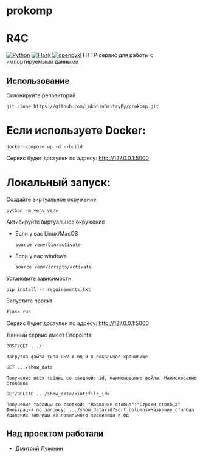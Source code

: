 # prokomp
# R4C
[![Python](https://img.shields.io/badge/-Python-464646?style=flat-square&logo=Python)](https://www.python.org/)
[![Flask](https://img.shields.io/badge/-Flask-464646?style=flat-square&logo=Flask)](https://flask-docs.readthedocs.io/)
[![openpyxl](https://img.shields.io/badge/-openpyxl-464646?style=flat-square&logo=openpyxl)](https://openpyxl.readthedocs.io/en/stable/)
HTTP сервис для работы с импортируемыми данными
## Использование
Склонируйте репозиторий  
```
git clone https://github.com/LukoninDmitryPy/prokomp.git
```
# Если используете Docker: 
```
docker-compose up -d --build
```
Сервис будет доступен по адресу: http://127.0.0.1:5000

# Локальный запуск:
Создайте виртуальное окружение:
```
python -m venv venv
```
Активируйте виртуальное окружение
* Если у вас Linux/MacOS

    ```
    source venv/bin/activate
    ```

* Если у вас windows

    ```
    source venv/scripts/activate
    ```

Установите зависимости 
```
pip install -r requirements.txt
```
Запустите проект
```
flask run
```

Сервис будет доступен по адресу: http://127.0.0.1:5000

Данный сервис имеет Endpoints:
```
POST/GET .../

Загрузка файла типа CSV в бд и в локальное хранилище
```
```
GET .../show_data

Получение всех таблиц со сводкой: id, наименование файла, Наименование столбцов
```
```
GET/DELETE .../show_data/<int:file_id>

Получение таблицы со сводкой: "Название стобца":"Строки столбца"
Фильтрация по запросу: .../show_data/id?sort_columns=Название_столбца
Удаление таблицы из локального хранилища и бд
```

## Над проектом работали
- [Дмитрий Луконин](https://wa.me/79153612056)